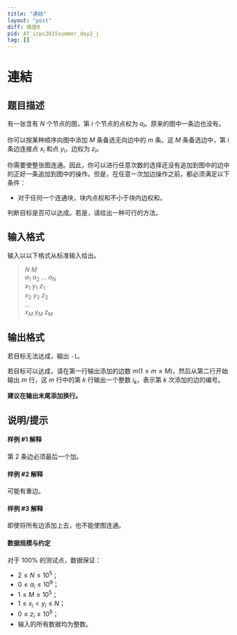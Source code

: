 ```yaml
---
title: "連結"
layout: "post"
diff: 难度0
pid: AT_icpc2015summer_day2_j
tag: []
---
```


# 連結

## 题目描述

有一张含有 $N$ 个节点的图，第 $i$ 个节点的点权为 $a_i$。原来的图中一条边也没有。

你可以按某种顺序向图中添加 $M$ 条备选无向边中的 $m$ 条。这 $M$ 条备选边中，第 $i$ 条边连接点 $x_i$ 和点 $y_i$，边权为 $z_i$。

你需要使整张图连通。因此，你可以进行任意次数的选择还没有追加到图中的边中的正好一条追加到图中的操作。但是，在任意一次加边操作之前，都必须满足以下条件：

- 对于任何一个连通块，块内点权和不小于块内边权和。

判断目标是否可以达成。若是，请给出一种可行的方法。

## 输入格式

输入以以下格式从标准输入给出。

>$N$ $M$  
>$a_1$ $a_2$ ... $a_N$  
>$x_1$ $y_1$ $z_1$  
>$x_2$ $y_2$ $z_2$  
>...  
>$x_M$ $y_M$ $z_M$

## 输出格式

若目标无法达成，输出 `-1`。

若目标可以达成，请在第一行输出添加的边数 $m(1\le m\le M)$，然后从第二行开始输出 $m$ 行，这 $m$ 行中的第 $k$ 行输出一个整数 $i_k$，表示第 $k$ 次添加的边的编号。

**建议在输出末尾添加换行。**

## 说明/提示

#### 样例 #1 解释

第 $2$ 条边必须最后一个加。

#### 样例 #2 解释

可能有重边。

#### 样例 #3 解释

即使将所有边添加上去，也不能使图连通。

#### 数据规模与约定

对于 $100\%$ 的测试点，数据保证：

- $2\le N\le 10^5$；
- $0\le a_i\le 10^9$；
- $1\le M\le 10^5$；
- $1\le x_i\lt y_i\le N$；
- $0\le z_i\le 10^9$；
- 输入的所有数据均为整数。

